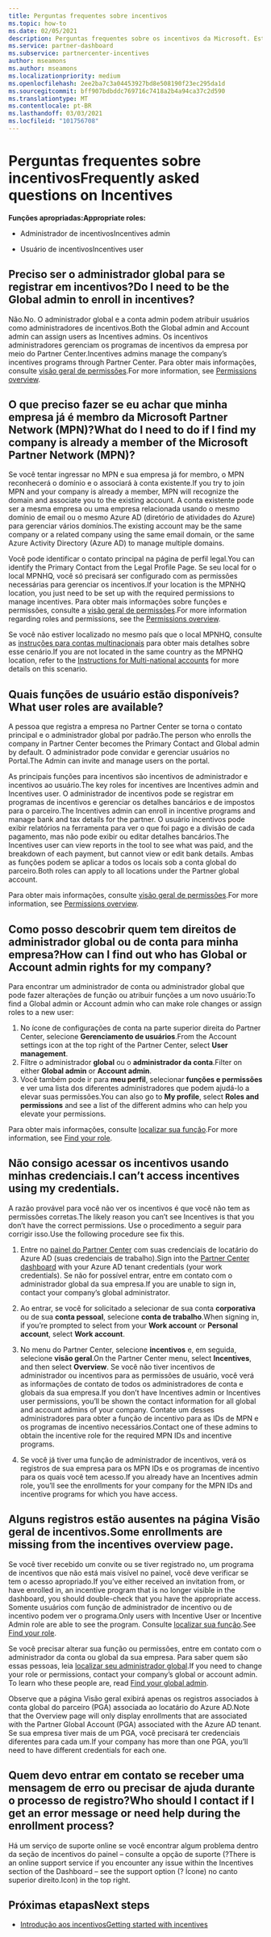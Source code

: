 ```yaml
---
title: Perguntas frequentes sobre incentivos
ms.topic: how-to
ms.date: 02/05/2021
description: Perguntas frequentes sobre os incentivos da Microsoft. Este artigo inclui perguntas sobre funções de usuário, como registrar ou o que fazer sobre mensagens de erro.
ms.service: partner-dashboard
ms.subservice: partnercenter-incentives
author: mseamons
ms.author: mseamons
ms.localizationpriority: medium
ms.openlocfilehash: 2ee2ba7c3a04453927bd8e508190f23ec295da1d
ms.sourcegitcommit: bff907bdbddc769716c7418a2b4a94ca37c2d590
ms.translationtype: MT
ms.contentlocale: pt-BR
ms.lasthandoff: 03/03/2021
ms.locfileid: "101756708"
---
```

# <a name="frequently-asked-questions-on-incentives"></a><span data-ttu-id="3e64c-104">Perguntas frequentes sobre incentivos</span><span class="sxs-lookup"><span data-stu-id="3e64c-104">Frequently asked questions on Incentives</span></span>

<span data-ttu-id="3e64c-105">**Funções apropriadas:**</span><span class="sxs-lookup"><span data-stu-id="3e64c-105">**Appropriate roles:**</span></span>

- <span data-ttu-id="3e64c-106">Administrador de incentivos</span><span class="sxs-lookup"><span data-stu-id="3e64c-106">Incentives admin</span></span>

- <span data-ttu-id="3e64c-107">Usuário de incentivos</span><span class="sxs-lookup"><span data-stu-id="3e64c-107">Incentives user</span></span>

## <a name="do-i-need-to-be-the-global-admin-to-enroll-in-incentives"></a><span data-ttu-id="3e64c-108">Preciso ser o administrador global para se registrar em incentivos?</span><span class="sxs-lookup"><span data-stu-id="3e64c-108">Do I need to be the Global admin to enroll in incentives?</span></span>

<span data-ttu-id="3e64c-109">Não.</span><span class="sxs-lookup"><span data-stu-id="3e64c-109">No.</span></span> <span data-ttu-id="3e64c-110">O administrador global e a conta admin podem atribuir usuários como administradores de incentivos.</span><span class="sxs-lookup"><span data-stu-id="3e64c-110">Both the Global admin and Account admin can assign users as Incentives admins.</span></span> <span data-ttu-id="3e64c-111">Os incentivos administradores gerenciam os programas de incentivos da empresa por meio do Partner Center.</span><span class="sxs-lookup"><span data-stu-id="3e64c-111">Incentives admins manage the company’s incentives programs through Partner Center.</span></span> <span data-ttu-id="3e64c-112">Para obter mais informações, consulte [visão geral de permissões](permissions-overview.md).</span><span class="sxs-lookup"><span data-stu-id="3e64c-112">For more information, see [Permissions overview](permissions-overview.md).</span></span>

## <a name="what-do-i-need-to-do-if-i-find-my-company-is-already-a-member-of-the-microsoft-partner-network-mpn"></a><span data-ttu-id="3e64c-113">O que preciso fazer se eu achar que minha empresa já é membro da Microsoft Partner Network (MPN)?</span><span class="sxs-lookup"><span data-stu-id="3e64c-113">What do I need to do if I find my company is already a member of the Microsoft Partner Network (MPN)?</span></span>

<span data-ttu-id="3e64c-114">Se você tentar ingressar no MPN e sua empresa já for membro, o MPN reconhecerá o domínio e o associará à conta existente.</span><span class="sxs-lookup"><span data-stu-id="3e64c-114">If you try to join MPN and your company is already a member, MPN will recognize the domain and associate you to the existing account.</span></span> <span data-ttu-id="3e64c-115">A conta existente pode ser a mesma empresa ou uma empresa relacionada usando o mesmo domínio de email ou o mesmo Azure AD (diretório de atividades do Azure) para gerenciar vários domínios.</span><span class="sxs-lookup"><span data-stu-id="3e64c-115">The existing account may be the same company or a related company using the same email domain, or the same Azure Activity Directory (Azure AD) to manage multiple domains.</span></span>

<span data-ttu-id="3e64c-116">Você pode identificar o contato principal na página de perfil legal.</span><span class="sxs-lookup"><span data-stu-id="3e64c-116">You can identify the Primary Contact from the Legal Profile Page.</span></span> <span data-ttu-id="3e64c-117">Se seu local for o local MPNHQ, você só precisará ser configurado com as permissões necessárias para gerenciar os incentivos.</span><span class="sxs-lookup"><span data-stu-id="3e64c-117">If your location is the MPNHQ location, you just need to be set up with the required permissions to manage incentives.</span></span> <span data-ttu-id="3e64c-118">Para obter mais informações sobre funções e permissões, consulte a [visão geral de permissões](permissions-overview.md).</span><span class="sxs-lookup"><span data-stu-id="3e64c-118">For more information regarding roles and permissions, see the [Permissions overview](permissions-overview.md).</span></span>

<span data-ttu-id="3e64c-119">Se você não estiver localizado no mesmo país que o local MPNHQ, consulte as [instruções para contas multinacionais](https://support.microsoft.com/help/4515619/special-considerations-for-multi-national-partners-joining-the-microso) para obter mais detalhes sobre esse cenário.</span><span class="sxs-lookup"><span data-stu-id="3e64c-119">If you are not located in the same country as the MPNHQ location, refer to the [Instructions for Multi-national accounts](https://support.microsoft.com/help/4515619/special-considerations-for-multi-national-partners-joining-the-microso) for more details on this scenario.</span></span>

## <a name="what-user-roles-are-available"></a><span data-ttu-id="3e64c-120">Quais funções de usuário estão disponíveis?</span><span class="sxs-lookup"><span data-stu-id="3e64c-120">What user roles are available?</span></span>

<span data-ttu-id="3e64c-121">A pessoa que registra a empresa no Partner Center se torna o contato principal e o administrador global por padrão.</span><span class="sxs-lookup"><span data-stu-id="3e64c-121">The person who enrolls the company in Partner Center becomes the Primary Contact and Global admin by default.</span></span> <span data-ttu-id="3e64c-122">O administrador pode convidar e gerenciar usuários no Portal.</span><span class="sxs-lookup"><span data-stu-id="3e64c-122">The Admin can invite and manage users on the portal.</span></span>

<span data-ttu-id="3e64c-123">As principais funções para incentivos são incentivos de administrador e incentivos ao usuário.</span><span class="sxs-lookup"><span data-stu-id="3e64c-123">The key roles for incentives are Incentives admin and Incentives user.</span></span> <span data-ttu-id="3e64c-124">O administrador de incentivos pode se registrar em programas de incentivos e gerenciar os detalhes bancários e de impostos para o parceiro.</span><span class="sxs-lookup"><span data-stu-id="3e64c-124">The Incentives admin can enroll in incentive programs and manage bank and tax details for the partner.</span></span> <span data-ttu-id="3e64c-125">O usuário incentivos pode exibir relatórios na ferramenta para ver o que foi pago e a divisão de cada pagamento, mas não pode exibir ou editar detalhes bancários.</span><span class="sxs-lookup"><span data-stu-id="3e64c-125">The Incentives user can view reports in the tool to see what was paid, and the breakdown of each payment, but cannot view or edit bank details.</span></span> <span data-ttu-id="3e64c-126">Ambas as funções podem se aplicar a todos os locais sob a conta global do parceiro.</span><span class="sxs-lookup"><span data-stu-id="3e64c-126">Both roles can apply to all locations under the Partner global account.</span></span>

<span data-ttu-id="3e64c-127">Para obter mais informações, consulte [visão geral de permissões](permissions-overview.md).</span><span class="sxs-lookup"><span data-stu-id="3e64c-127">For more information, see [Permissions overview](permissions-overview.md).</span></span>

## <a name="how-can-i-find-out-who-has-global-or-account-admin-rights-for-my-company"></a><span data-ttu-id="3e64c-128">Como posso descobrir quem tem direitos de administrador global ou de conta para minha empresa?</span><span class="sxs-lookup"><span data-stu-id="3e64c-128">How can I find out who has Global or Account admin rights for my company?</span></span>

<span data-ttu-id="3e64c-129">Para encontrar um administrador de conta ou administrador global que pode fazer alterações de função ou atribuir funções a um novo usuário:</span><span class="sxs-lookup"><span data-stu-id="3e64c-129">To find a Global admin or Account admin who can make role changes or assign roles to a new user:</span></span>

1. <span data-ttu-id="3e64c-130">No ícone de configurações de conta na parte superior direita do Partner Center, selecione **Gerenciamento de usuários**.</span><span class="sxs-lookup"><span data-stu-id="3e64c-130">From the Account settings icon at the top right of the Partner Center, select **User management**.</span></span>
2. <span data-ttu-id="3e64c-131">Filtre o administrador **global** ou o **administrador da conta**.</span><span class="sxs-lookup"><span data-stu-id="3e64c-131">Filter on either **Global admin** or **Account admin**.</span></span>
3. <span data-ttu-id="3e64c-132">Você também pode ir para **meu perfil**, selecionar **funções e permissões** e ver uma lista dos diferentes administradores que podem ajudá-lo a elevar suas permissões.</span><span class="sxs-lookup"><span data-stu-id="3e64c-132">You can also go to **My profile**, select **Roles and permissions** and see a list of the different admins who can help you elevate your permissions.</span></span>
 
<span data-ttu-id="3e64c-133">Para obter mais informações, consulte [localizar sua função](find-your-role.md).</span><span class="sxs-lookup"><span data-stu-id="3e64c-133">For more information, see [Find your role](find-your-role.md).</span></span>  

## <a name="i-cant-access-incentives-using-my-credentials"></a><span data-ttu-id="3e64c-134">Não consigo acessar os incentivos usando minhas credenciais.</span><span class="sxs-lookup"><span data-stu-id="3e64c-134">I can’t access incentives using my credentials.</span></span>

<span data-ttu-id="3e64c-135">A razão provável para você não ver os incentivos é que você não tem as permissões corretas.</span><span class="sxs-lookup"><span data-stu-id="3e64c-135">The likely reason you can’t see Incentives is that you don’t have the correct permissions.</span></span> <span data-ttu-id="3e64c-136">Use o procedimento a seguir para corrigir isso.</span><span class="sxs-lookup"><span data-stu-id="3e64c-136">Use the following procedure see fix this.</span></span>

1. <span data-ttu-id="3e64c-137">Entre no [painel do Partner Center](https://partner.microsoft.com/dashboard/) com suas credenciais de locatário do Azure AD (suas credenciais de trabalho).</span><span class="sxs-lookup"><span data-stu-id="3e64c-137">Sign into the [Partner Center dashboard](https://partner.microsoft.com/dashboard/) with your Azure AD tenant credentials (your work credentials).</span></span> <span data-ttu-id="3e64c-138">Se não for possível entrar, entre em contato com o administrador global da sua empresa.</span><span class="sxs-lookup"><span data-stu-id="3e64c-138">If you are unable to  sign in, contact your company’s global administrator.</span></span>

2. <span data-ttu-id="3e64c-139">Ao entrar, se você for solicitado a selecionar de sua conta **corporativa** ou de sua **conta pessoal**, selecione **conta de trabalho**.</span><span class="sxs-lookup"><span data-stu-id="3e64c-139">When signing in, if you’re prompted to select from your **Work account** or **Personal account**, select **Work account**.</span></span>

3. <span data-ttu-id="3e64c-140">No menu do Partner Center, selecione **incentivos** e, em seguida, selecione **visão geral**.</span><span class="sxs-lookup"><span data-stu-id="3e64c-140">On the Partner Center menu, select **Incentives**, and then select **Overview**.</span></span> <span data-ttu-id="3e64c-141">Se você não tiver incentivos de administrador ou incentivos para as permissões de usuário, você verá as informações de contato de todos os administradores de conta e globais da sua empresa.</span><span class="sxs-lookup"><span data-stu-id="3e64c-141">If you don’t have Incentives admin or Incentives user permissions,  you’ll be shown the contact information for all global and account admins of your company.</span></span> <span data-ttu-id="3e64c-142">Contate um desses administradores para obter a função de incentivo para as IDs de MPN e os programas de incentivo necessários.</span><span class="sxs-lookup"><span data-stu-id="3e64c-142">Contact one of these admins to obtain the incentive role for the required MPN IDs and incentive programs.</span></span>

4. <span data-ttu-id="3e64c-143">Se você já tiver uma função de administrador de incentivos, verá os registros de sua empresa para os MPN IDs e os programas de incentivo para os quais você tem acesso.</span><span class="sxs-lookup"><span data-stu-id="3e64c-143">If you already have an Incentives admin role, you’ll see the enrollments for your company for the MPN IDs and incentive programs for which you have access.</span></span>

## <a name="some-enrollments-are-missing-from-the-incentives-overview-page"></a><span data-ttu-id="3e64c-144">Alguns registros estão ausentes na página Visão geral de incentivos.</span><span class="sxs-lookup"><span data-stu-id="3e64c-144">Some enrollments are missing from the incentives overview page.</span></span>

<span data-ttu-id="3e64c-145">Se você tiver recebido um convite ou se tiver registrado no, um programa de incentivos que não está mais visível no painel, você deve verificar se tem o acesso apropriado.</span><span class="sxs-lookup"><span data-stu-id="3e64c-145">If you’ve either received an invitation from, or have enrolled in, an incentive program that is no longer visible in the dashboard, you should double-check that you have the appropriate access.</span></span> <span data-ttu-id="3e64c-146">Somente usuários com função de administrador de incentivo ou de incentivo podem ver o programa.</span><span class="sxs-lookup"><span data-stu-id="3e64c-146">Only users with Incentive User or Incentive Admin role are able to see the program.</span></span> <span data-ttu-id="3e64c-147">Consulte [localizar sua função](./find-your-role.md).</span><span class="sxs-lookup"><span data-stu-id="3e64c-147">See [Find your role](./find-your-role.md).</span></span>

<span data-ttu-id="3e64c-148">Se você precisar alterar sua função ou permissões, entre em contato com o administrador da conta ou global da sua empresa. Para saber quem são essas pessoas, leia [localizar seu administrador global](./find-your-role.md#find-your-global-admin).</span><span class="sxs-lookup"><span data-stu-id="3e64c-148">If you need to change your role or permissions, contact your company’s global or account admin. To learn who these people are, read [Find your global admin](./find-your-role.md#find-your-global-admin).</span></span>

<span data-ttu-id="3e64c-149">Observe que a página Visão geral exibirá apenas os registros associados à conta global do parceiro (PGA) associada ao locatário do Azure AD.</span><span class="sxs-lookup"><span data-stu-id="3e64c-149">Note that the Overview page will only display enrollments that are associated with the Partner Global Account (PGA) associated with the Azure AD tenant.</span></span> <span data-ttu-id="3e64c-150">Se sua empresa tiver mais de um PGA, você precisará ter credenciais diferentes para cada um.</span><span class="sxs-lookup"><span data-stu-id="3e64c-150">If your company has more than one PGA, you’ll need to have different credentials for each one.</span></span>

## <a name="who-should-i-contact-if-i-get-an-error-message-or-need-help-during-the-enrollment-process"></a><span data-ttu-id="3e64c-151">Quem devo entrar em contato se receber uma mensagem de erro ou precisar de ajuda durante o processo de registro?</span><span class="sxs-lookup"><span data-stu-id="3e64c-151">Who should I contact if I get an error message or need help during the enrollment process?</span></span>

<span data-ttu-id="3e64c-152">Há um serviço de suporte online se você encontrar algum problema dentro da seção de incentivos do painel – consulte a opção de suporte (?</span><span class="sxs-lookup"><span data-stu-id="3e64c-152">There is an online support service if you encounter any issue within the Incentives section of the Dashboard – see the support option (?</span></span> <span data-ttu-id="3e64c-153">Ícone) no canto superior direito.</span><span class="sxs-lookup"><span data-stu-id="3e64c-153">Icon) in the top right.</span></span>

## <a name="next-steps"></a><span data-ttu-id="3e64c-154">Próximas etapas</span><span class="sxs-lookup"><span data-stu-id="3e64c-154">Next steps</span></span>

- [<span data-ttu-id="3e64c-155">Introdução aos incentivos</span><span class="sxs-lookup"><span data-stu-id="3e64c-155">Getting started with incentives</span></span>](incentives-get-started-intro.md)